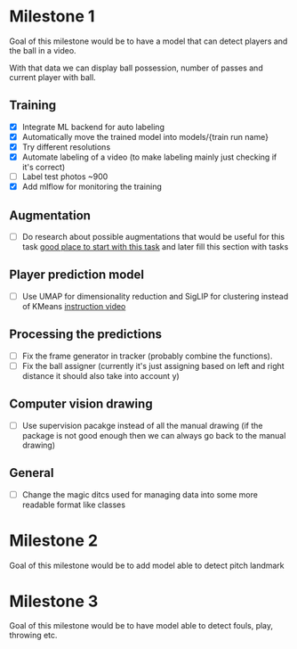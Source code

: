 # Milestone 1

Goal of this milestone would be to have a model that can detect players and the ball in a video. 

With that data we can display ball possession, number of passes and current player with ball.

## Training

- [x] Integrate ML backend for auto labeling
- [x] Automatically move the trained model into models/{train run name}
- [x] Try different resolutions
- [x] Automate labeling of a video (to make labeling mainly just checking if it's correct)
- [ ] Label test photos ~900
- [x] Add mlflow for monitoring the training

## Augmentation

- [ ] Do research about possible augmentations that would be useful for this task [good place to start with this task](https://www.kaggle.com/competitions/dfl-bundesliga-data-shootout/discussion/360331) and later fill this section with tasks


## Player prediction model

- [ ] Use UMAP for dimensionality reduction and SigLIP for clustering instead of KMeans [instruction video](https://youtu.be/aBVGKoNZQUw?si=l8EIqtp8bc44Hj3m&t=1778)

## Processing the predictions

- [ ] Fix the frame generator in tracker (probably combine the functions).
- [ ] Fix the ball assigner (currently it's just assigning based on left and right distance it should also take into account y)

## Computer vision drawing

- [ ] Use supervision pacakge instead of all the manual drawing (if the package is not good enough then we can always go back to the manual drawing)

## General

- [ ] Change the magic ditcs used for managing data into some more readable format like classes

# Milestone 2

Goal of this milestone would be to add model able to detect pitch landmark

# Milestone 3

Goal of this milestone would be to have model able to detect fouls, play, throwing etc.
